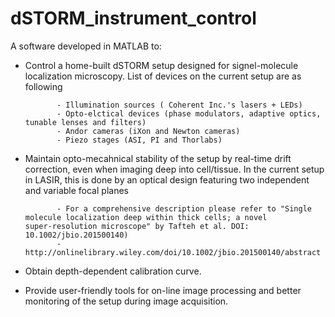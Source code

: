 # dSTORM_instrument_control
A software developed in MATLAB to:

- Control a home-built dSTORM setup designed for signel-molecule localization microscopy. List of devices on the current setup are as following

             - Illumination sources ( Coherent Inc.'s lasers + LEDs)
             - Opto-elctical devices (phase modulators, adaptive optics, tunable lenses and filters)
             - Andor cameras (iXon and Newton cameras) 
             - Piezo stages (ASI, PI and Thorlabs)
             
- Maintain opto-mecahnical stability of the setup by real-time drift correction, even when imaging deep into cell/tissue. In the current setup in LASIR, this is done by an optical design featuring two independent and variable focal planes 

             - For a comprehensive description please refer to "Single molecule localization deep within thick cells; a novel                  super-resolution microscope" by Tafteh et al. DOI: 10.1002/jbio.201500140)
             - http://onlinelibrary.wiley.com/doi/10.1002/jbio.201500140/abstract
             

- Obtain depth-dependent calibration curve.
- Provide user-friendly tools for on-line image processing and better monitoring of the setup during image acquisition.
